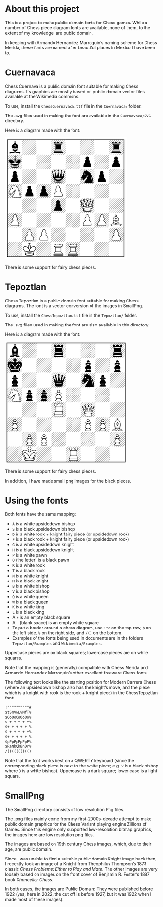 # About this project

This is a project to make public domain fonts for Chess games.  While
a number of Chess piece diagram fonts are available, none of them, to the
extent of my knowledge, are public domain.

In keeping with Armando Hernandez Marroquin’s naming scheme for
Chess Merida, these fonts are named after beautiful places in Mexico 
I have been to.

# Cuernavaca

Chess Cuernava is a public domain font suitable for making Chess
diagrams.  Its graphics are mostly based on public domain vector files
available at the Wikimedia commons.

To use, install the `ChessCuernavaca.ttf` file in the `Cuernavaca/`
folder.

The .svg files used in making the font are available in the 
`Cuernavaca/SVG` directory.

Here is a diagram made with the font:

![Cuernavaca Chess Font](https://raw.githubusercontent.com/samboy/ChessGraphics/main/CuernavacaDemoSmall.png)

There is some support for fairy chess pieces.

# Tepoztlan

Chess Tepoztlan is a public domain font suitable for making Chess
diagrams.  The font is a vector conversion of the images in SmallPng.

To use, install the `ChessTepoztlan.ttf` file in the `Tepoztlan/` 
folder.

The .svg files used in making the font are also available in this
directory.

Here is a diagram made with the font:

![Tepoztlan Chess Font](https://raw.githubusercontent.com/samboy/ChessGraphics/main/TepoztlanDemoSmall.png)

There is some support for fairy chess pieces.

In addition, I have made small png images for the black pieces.

# Using the fonts

Both fonts have the same mapping:

* `A` is a white upsidedown bishop
* `S` is a black upsidedown bishop
* `D` is a white rook + knight fairy piece (or upsidedown rook)
* `F` is a black rook + knight fairy piece (or upsidedown rook)
* `G` is a white upsidedown knight
* `H` is a black upsidedown knight
* `P` is a white pawn
* `O` (the letter) is a black pawn
* `R` is a white rook
* `T` is a black rook
* `N` is a white knight
* `M` is a black knight
* `B` is a white bishop
* `V` is a black bishop
* `Q` is a white queen
* `W` is a black queen
* `K` is a white king
* `L` is a black king
* A `+` is an empty black square
* A ` ` (blank space) is an empty white square
* To put a border around a chess diagram, use `!"#` on the top row,
  `$` on the left side, `%` on the right side, and `/()` on the 
  bottom.
* Examples of the fonts being used in documents are in the folders
  `Tepoztlan/Examples` and `Wikimedia/Examples`.

Uppercase pieces are on black squares; lowercase pieces are on white
squares.

Note that the mapping is (generally) compatible with Chess Merida
and Armando Hernandez Marroquin’s other excellent freeware
Chess fonts.

The following text looks like the starting position for Modern Carrera
Chess (where an upsidedown bishop also has the knight’s move, and the
piece which is a knight with rook is the rook + knight piece) in the 
ChessTepoztlan font:

```
!""""""""""#
$tSmVwLvMfT%
$OoOoOoOoOo%
$ + + + + +%
$+ + + + + %
$ + + + + +%
$+ + + + + %
$pPpPpPpPpP%
$RaNbQkBnDr%
/(((((((((()
```

Note that the font works best on a QWERTY keyboard (since the corresponding
black piece is next to the white piece; e.g. `V` is a black bishop where
`B` is a white bishop).  Uppercase is a dark square; lower case is a
light square.

# SmallPng

The SmallPng directory consists of low resolution Png files.

The .png files mainly come from my first-2000s-decade attempt to make
public domain graphics for the Chess Variant playing engine Zillions of
Games.  Since this engine only supported low-resolution bitmap graphics,
the images here are low resolution png files.

The images are based on 19th century Chess images, which, due to their
age, are public domain.

Since I was unable to find a suitable public domain Knight image back
then, I recently took an image of a Knight from Theophilus Thompson’s
1873 classic *Chess Problems: Either to Play and Mate*.  The other
images are very loosely based on images on the front cover of
Benjamin R. Foster’s 1887 book *Chancellor Chess*.

In both cases, the images are Public Domain: They were published before
1922 (yes, here in 2022, the cut off is before 1927, but it was 1922 when 
I made most of these images).
